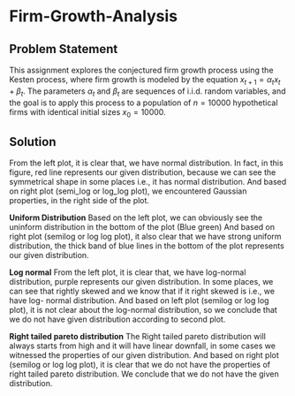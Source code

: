 # Firm-Growth-Analysis

## Problem Statement
This assignment explores the conjectured firm growth process using the Kesten process, where firm growth is modeled by the equation $x_{t+1} = \alpha_t x_t + \beta_t$. 
The parameters $\alpha_t$ and $\beta_t$ are sequences of i.i.d. random variables, and the goal is to apply this process to a population of $n = 10000$ hypothetical firms with identical initial sizes $x_0 = 10000$.

## Solution
From the left plot, it is clear that, we have normal distribution. In fact, in this figure, red line represents our given distribution, because we can see the symmetrical shape in some places i.e., it has normal distribution. And based on right plot (semi_log or log_log plot), we encountered Gaussian properties, in the right side of the plot.
 
**Uniform Distribution**
Based on the left plot, we can obviously see the uninform distribution in the bottom of the plot (Blue green) And based on right plot (semilog or log log plot), it also clear that we have strong uniform distribution, the thick band of blue lines in the bottom of the plot represents our given distribution.

**Log normal**
From the left plot, it is clear that, we have log-normal distribution, purple represents our given distribution. In some places, we can see that rightly skewed and we know that if it right skewed is i.e., we have log- normal distribution. And based on left plot (semilog or log log plot), it is not clear about the log-normal distribution, so we conclude that we do not have given distribution according to second plot.

**Right tailed pareto distribution**
The Right tailed pareto distribution will always starts from high and it will have linear downfall, in some cases we witnessed the properties of our given distribution. And based on right plot (semilog or log log plot), it is clear that we do not have the properties of right tailed pareto distribution. We conclude that we do not have the given distribution.
